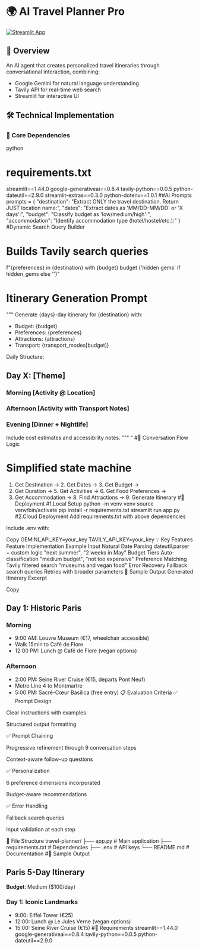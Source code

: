 # 🌍 AI Travel Planner Pro

[![Streamlit App](https://static.streamlit.io/badges/streamlit_badge_black_white.svg)]()

## 📌 Overview
An AI agent that creates personalized travel itineraries through conversational interaction, combining:
- Google Gemini for natural language understanding
- Tavily API for real-time web search
- Streamlit for interactive UI

## 🛠️ Technical Implementation

### 🔑 Core Dependencies
python
# requirements.txt
streamlit==1.44.0
google-generativeai==0.8.4
tavily-python==0.0.5
python-dateutil==2.9.0
streamlit-extras==0.3.0
python-dotenv==1.0.1
##Ai Prompts
prompts = {
    "destination": "Extract ONLY the travel destination. Return JUST location name:",
    "dates": "Extract dates as 'MM/DD-MM/DD' or 'X days':",
    "budget": "Classify budget as 'low/medium/high':",
    "accommodation": "Identify accommodation type (hotel/hostel/etc.):"
}
#Dynamic Search Query Builder
# Builds Tavily search queries
f"{preferences} in {destination} with {budget} budget {'hidden gems' if hidden_gems else ''}"
# Itinerary Generation Prompt
"""
Generate {days}-day itinerary for {destination} with:
- Budget: {budget}
- Preferences: {preferences}
- Attractions: {attractions}
- Transport: {transport_modes[budget]}

Daily Structure:
## Day X: [Theme]
### Morning [Activity @ Location]
### Afternoon [Activity with Transport Notes]
### Evening [Dinner + Nightlife]
Include cost estimates and accessibility notes.
"""
"
#🔄 Conversation Flow Logic
# Simplified state machine
1. Get Destination → 2. Get Dates → 3. Get Budget → 
4. Get Duration → 5. Get Activities → 6. Get Food Preferences → 
7. Get Accommodation → 8. Find Attractions → 9. Generate Itinerary
#🚀 Deployment
#1.Local Setup
python -m venv venv
source venv/bin/activate
pip install -r requirements.txt
streamlit run app.py
#2.Cloud Deployment
Add requirements.txt with above dependencies

Include .env with:

Copy
GEMINI_API_KEY=your_key
TAVILY_API_KEY=your_key
💡 Key Features
Feature	Implementation	Example Input
Natural Date Parsing	dateutil.parser + custom logic	"next summer", "2 weeks in May"
Budget Tiers	Auto-classification	"medium budget", "not too expensive"
Preference Matching	Tavily filtered search	"museums and vegan food"
Error Recovery	Fallback search queries	Retries with broader parameters
📜 Sample Output
Generated Itinerary Excerpt

Copy
## Day 1: Historic Paris
### Morning
- 9:00 AM: Louvre Museum (€17, wheelchair accessible)
- Walk 15min to Café de Flore
- 12:00 PM: Lunch @ Café de Flore (vegan options)

### Afternoon
- 2:00 PM: Seine River Cruise (€15, departs Pont Neuf)
- Metro Line 4 to Montmartre
- 5:00 PM: Sacré-Cœur Basilica (free entry)
📋 Evaluation Criteria
✅ Prompt Design

Clear instructions with examples

Structured output formatting

✅ Prompt Chaining

Progressive refinement through 9 conversation steps

Context-aware follow-up questions

✅ Personalization

6 preference dimensions incorporated

Budget-aware recommendations

✅ Error Handling

Fallback search queries

Input validation at each step

📂 File Structure
travel-planner/
├── app.py                # Main application
├── requirements.txt      # Dependencies
├── .env                  # API keys
└── README.md             # Documentation
#📜 Sample Output
## Paris 5-Day Itinerary
**Budget**: Medium ($100/day)

### Day 1: Iconic Landmarks
- 9:00: Eiffel Tower (€25)
- 12:00: Lunch @ Le Jules Verne (vegan options)
- 15:00: Seine River Cruise (€15)
#📝 Requirements
streamlit==1.44.0
google-generativeai==0.8.4
tavily-python==0.0.5
python-dateutil==2.9.0
